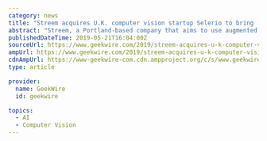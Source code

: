 ```yaml
---
category: news
title: "Streem acquires U.K. computer vision startup Selerio to bring ‘smart AR’ to phone cameras"
abstract: "Streem, a Portland-based company that aims to use augmented reality to help people and companies communicate better, has acquired a computer vision startup and brought in some new funding. Streem acquired Selerio, a computer vision startup based in the U.K ..."
publishedDateTime: 2019-05-21T16:04:00Z
sourceUrl: https://www.geekwire.com/2019/streem-acquires-u-k-computer-vision-startup-selerio-bring-smart-ar-phone-cameras/
ampUrl: https://www.geekwire.com/2019/streem-acquires-u-k-computer-vision-startup-selerio-bring-smart-ar-phone-cameras/amp/
cdnAmpUrl: https://www-geekwire-com.cdn.ampproject.org/c/s/www.geekwire.com/2019/streem-acquires-u-k-computer-vision-startup-selerio-bring-smart-ar-phone-cameras/amp/
type: article

provider:
  name: GeekWire
  id: geekwire

topics:
  - AI
  - Computer Vision
---
```


